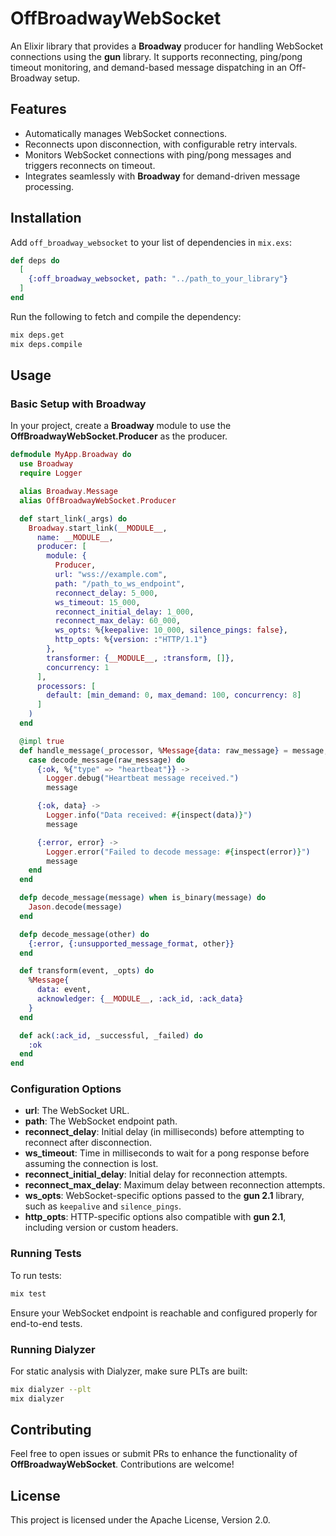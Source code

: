 # OffBroadwayWebSocket

An Elixir library that provides a **Broadway** producer for handling WebSocket connections using the **gun** library. It supports reconnecting, ping/pong timeout monitoring, and demand-based message dispatching in an Off-Broadway setup.

## Features

- Automatically manages WebSocket connections.
- Reconnects upon disconnection, with configurable retry intervals.
- Monitors WebSocket connections with ping/pong messages and triggers reconnects on timeout.
- Integrates seamlessly with **Broadway** for demand-driven message processing.

## Installation

Add `off_broadway_websocket` to your list of dependencies in `mix.exs`:

```elixir
def deps do
  [
    {:off_broadway_websocket, path: "../path_to_your_library"}
  ]
end
```

Run the following to fetch and compile the dependency:

```bash
mix deps.get
mix deps.compile
```

## Usage

### Basic Setup with **Broadway**

In your project, create a **Broadway** module to use the **OffBroadwayWebSocket.Producer** as the producer.

```elixir
defmodule MyApp.Broadway do
  use Broadway
  require Logger

  alias Broadway.Message
  alias OffBroadwayWebSocket.Producer

  def start_link(_args) do
    Broadway.start_link(__MODULE__,
      name: __MODULE__,
      producer: [
        module: {
          Producer,
          url: "wss://example.com",
          path: "/path_to_ws_endpoint",
          reconnect_delay: 5_000,
          ws_timeout: 15_000,
          reconnect_initial_delay: 1_000,
          reconnect_max_delay: 60_000,
          ws_opts: %{keepalive: 10_000, silence_pings: false},
          http_opts: %{version: :"HTTP/1.1"}
        },
        transformer: {__MODULE__, :transform, []},
        concurrency: 1
      ],
      processors: [
        default: [min_demand: 0, max_demand: 100, concurrency: 8]
      ]
    )
  end

  @impl true
  def handle_message(_processor, %Message{data: raw_message} = message, _context) do
    case decode_message(raw_message) do
      {:ok, %{"type" => "heartbeat"}} ->
        Logger.debug("Heartbeat message received.")
        message

      {:ok, data} ->
        Logger.info("Data received: #{inspect(data)}")
        message

      {:error, error} ->
        Logger.error("Failed to decode message: #{inspect(error)}")
        message
    end
  end

  defp decode_message(message) when is_binary(message) do
    Jason.decode(message)
  end

  defp decode_message(other) do
    {:error, {:unsupported_message_format, other}}
  end

  def transform(event, _opts) do
    %Message{
      data: event,
      acknowledger: {__MODULE__, :ack_id, :ack_data}
    }
  end

  def ack(:ack_id, _successful, _failed) do
    :ok
  end
end
```

### Configuration Options

- **url**: The WebSocket URL.
- **path**: The WebSocket endpoint path.
- **reconnect_delay**: Initial delay (in milliseconds) before attempting to reconnect after disconnection.
- **ws_timeout**: Time in milliseconds to wait for a pong response before assuming the connection is lost.
- **reconnect_initial_delay**: Initial delay for reconnection attempts.
- **reconnect_max_delay**: Maximum delay between reconnection attempts.
- **ws_opts**: WebSocket-specific options passed to the **gun 2.1** library, such as `keepalive` and `silence_pings`.
- **http_opts**: HTTP-specific options also compatible with **gun 2.1**, including version or custom headers.

### Running Tests

To run tests:

```bash
mix test
```

Ensure your WebSocket endpoint is reachable and configured properly for end-to-end tests.

### Running Dialyzer

For static analysis with Dialyzer, make sure PLTs are built:

```bash
mix dialyzer --plt
mix dialyzer
```

## Contributing

Feel free to open issues or submit PRs to enhance the functionality of **OffBroadwayWebSocket**. Contributions are welcome!

## License

This project is licensed under the Apache License, Version 2.0.
